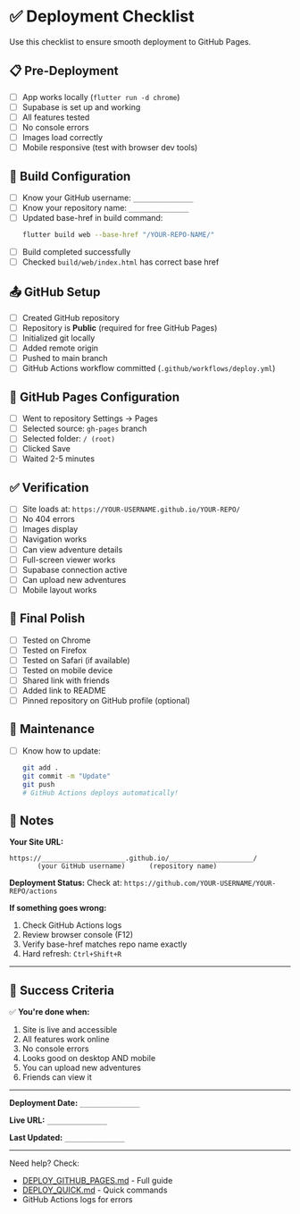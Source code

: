 # ✅ Deployment Checklist

Use this checklist to ensure smooth deployment to GitHub Pages.

## 📋 Pre-Deployment

- [ ] App works locally (`flutter run -d chrome`)
- [ ] Supabase is set up and working
- [ ] All features tested
- [ ] No console errors
- [ ] Images load correctly
- [ ] Mobile responsive (test with browser dev tools)

## 🔧 Build Configuration

- [ ] Know your GitHub username: `_______________`
- [ ] Know your repository name: `_______________`
- [ ] Updated base-href in build command:
  ```bash
  flutter build web --base-href "/YOUR-REPO-NAME/"
  ```
- [ ] Build completed successfully
- [ ] Checked `build/web/index.html` has correct base href

## 📤 GitHub Setup

- [ ] Created GitHub repository
- [ ] Repository is **Public** (required for free GitHub Pages)
- [ ] Initialized git locally
- [ ] Added remote origin
- [ ] Pushed to main branch
- [ ] GitHub Actions workflow committed (`.github/workflows/deploy.yml`)

## 🚀 GitHub Pages Configuration

- [ ] Went to repository Settings → Pages
- [ ] Selected source: `gh-pages` branch
- [ ] Selected folder: `/ (root)`
- [ ] Clicked Save
- [ ] Waited 2-5 minutes

## ✅ Verification

- [ ] Site loads at: `https://YOUR-USERNAME.github.io/YOUR-REPO/`
- [ ] No 404 errors
- [ ] Images display
- [ ] Navigation works
- [ ] Can view adventure details
- [ ] Full-screen viewer works
- [ ] Supabase connection active
- [ ] Can upload new adventures
- [ ] Mobile layout works

## 🎨 Final Polish

- [ ] Tested on Chrome
- [ ] Tested on Firefox
- [ ] Tested on Safari (if available)
- [ ] Tested on mobile device
- [ ] Shared link with friends
- [ ] Added link to README
- [ ] Pinned repository on GitHub profile (optional)

## 🔄 Maintenance

- [ ] Know how to update:
  ```bash
  git add .
  git commit -m "Update"
  git push
  # GitHub Actions deploys automatically!
  ```

## 📝 Notes

**Your Site URL:**
```
https://_____________________.github.io/_____________________/
       (your GitHub username)      (repository name)
```

**Deployment Status:**
Check at: `https://github.com/YOUR-USERNAME/YOUR-REPO/actions`

**If something goes wrong:**
1. Check GitHub Actions logs
2. Review browser console (F12)
3. Verify base-href matches repo name exactly
4. Hard refresh: `Ctrl+Shift+R`

---

## 🎉 Success Criteria

✅ **You're done when:**
1. Site is live and accessible
2. All features work online
3. No console errors
4. Looks good on desktop AND mobile
5. You can upload new adventures
6. Friends can view it

---

**Deployment Date:** `_______________`

**Live URL:** `_______________`

**Last Updated:** `_______________`

---

Need help? Check:
- [DEPLOY_GITHUB_PAGES.md](DEPLOY_GITHUB_PAGES.md) - Full guide
- [DEPLOY_QUICK.md](DEPLOY_QUICK.md) - Quick commands
- GitHub Actions logs for errors
